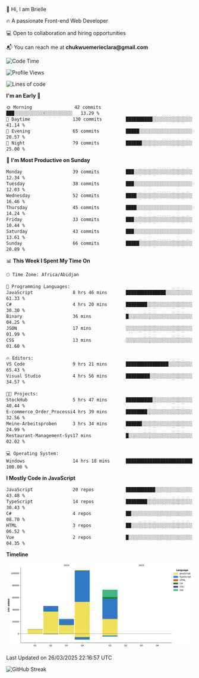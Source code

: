 <div align="left">
  <p>👋 Hi, I am Brielle</p>
  <p>🔥 A passionate Front-end Web Developer</p>
  <p>💻 Open to collaboration and hiring opportunities</p>
  <p>📬 You can reach me at <strong>chukwuemerieclara@gmail.com</strong></p>
</div>


 
 <!--START_SECTION:waka-->
![Code Time](http://img.shields.io/badge/Code%20Time-552%20hrs%2011%20mins-blue)

![Profile Views](http://img.shields.io/badge/Profile%20Views-0-blue)

![Lines of code](https://img.shields.io/badge/From%20Hello%20World%20I%27ve%20Written-254.4%20thousand%20lines%20of%20code-blue)

**I'm an Early 🐤** 

```text
🌞 Morning                42 commits          ███░░░░░░░░░░░░░░░░░░░░░░   13.29 % 
🌆 Daytime                130 commits         ██████████░░░░░░░░░░░░░░░   41.14 % 
🌃 Evening                65 commits          █████░░░░░░░░░░░░░░░░░░░░   20.57 % 
🌙 Night                  79 commits          ██████░░░░░░░░░░░░░░░░░░░   25.00 % 
```
📅 **I'm Most Productive on Sunday** 

```text
Monday                   39 commits          ███░░░░░░░░░░░░░░░░░░░░░░   12.34 % 
Tuesday                  38 commits          ███░░░░░░░░░░░░░░░░░░░░░░   12.03 % 
Wednesday                52 commits          ████░░░░░░░░░░░░░░░░░░░░░   16.46 % 
Thursday                 45 commits          ████░░░░░░░░░░░░░░░░░░░░░   14.24 % 
Friday                   33 commits          ███░░░░░░░░░░░░░░░░░░░░░░   10.44 % 
Saturday                 43 commits          ███░░░░░░░░░░░░░░░░░░░░░░   13.61 % 
Sunday                   66 commits          █████░░░░░░░░░░░░░░░░░░░░   20.89 % 
```


📊 **This Week I Spent My Time On** 

```text
🕑︎ Time Zone: Africa/Abidjan

💬 Programming Languages: 
JavaScript               8 hrs 46 mins       ███████████████░░░░░░░░░░   61.33 % 
C#                       4 hrs 20 mins       ████████░░░░░░░░░░░░░░░░░   30.30 % 
Binary                   36 mins             █░░░░░░░░░░░░░░░░░░░░░░░░   04.25 % 
JSON                     17 mins             ░░░░░░░░░░░░░░░░░░░░░░░░░   01.99 % 
CSS                      13 mins             ░░░░░░░░░░░░░░░░░░░░░░░░░   01.60 % 

🔥 Editors: 
VS Code                  9 hrs 21 mins       ████████████████░░░░░░░░░   65.43 % 
Visual Studio            4 hrs 56 mins       █████████░░░░░░░░░░░░░░░░   34.57 % 

🐱‍💻 Projects: 
StockHub                 5 hrs 47 mins       ██████████░░░░░░░░░░░░░░░   40.44 % 
E-commerce_Order_Processi4 hrs 39 mins       ████████░░░░░░░░░░░░░░░░░   32.56 % 
Meine-Arbeitsproben      3 hrs 34 mins       ██████░░░░░░░░░░░░░░░░░░░   24.99 % 
Restaurant-Management-Sys17 mins             █░░░░░░░░░░░░░░░░░░░░░░░░   02.02 % 

💻 Operating System: 
Windows                  14 hrs 18 mins      █████████████████████████   100.00 % 
```

**I Mostly Code in JavaScript** 

```text
JavaScript               20 repos            ███████████░░░░░░░░░░░░░░   43.48 % 
TypeScript               14 repos            ████████░░░░░░░░░░░░░░░░░   30.43 % 
C#                       4 repos             ██░░░░░░░░░░░░░░░░░░░░░░░   08.70 % 
HTML                     3 repos             ██░░░░░░░░░░░░░░░░░░░░░░░   06.52 % 
Vue                      2 repos             █░░░░░░░░░░░░░░░░░░░░░░░░   04.35 % 
```



**Timeline**

![Lines of Code chart](https://raw.githubusercontent.com/Brielle28/Brielle28/main/assets/bar_graph.png)


 Last Updated on 26/03/2025 22:16:57 UTC
<!--END_SECTION:waka-->

![GitHub Streak](https://github-readme-streak-stats.herokuapp.com/?user=Brielle28)



